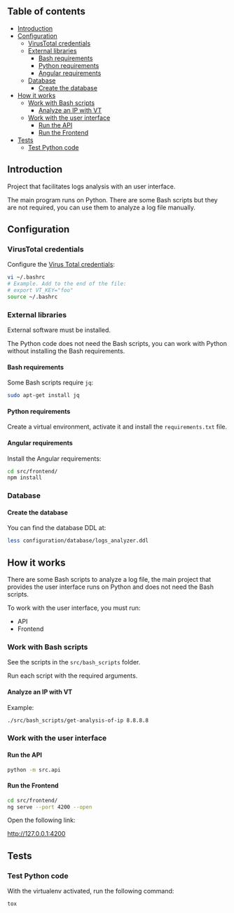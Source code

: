 ## Table of contents

- [Introduction](#introduction)
- [Configuration](#configuration)
  - [VirusTotal credentials](#virustotal-credentials)
  - [External libraries](#external-libraries)
    - [Bash requirements](#bash-requirements)
    - [Python requirements](#python-requirements)
    - [Angular requirements](#angular-requirements)
  - [Database](#database)
    - [Create the database](#create-the-database)
- [How it works](#how-it-works)
  - [Work with Bash scripts](#work-with-bash-scripts)
    - [Analyze an IP with VT](#analyze-an-ip-with-vt)
  - [Work with the user interface](#work-with-the-user-interface)
    - [Run the API](#run-the-api)
    - [Run the Frontend](#run-the-frontend)
- [Tests](#tests)
  - [Test Python code](#test-python-code)

## Introduction

Project that facilitates logs analysis with an user interface.

The main program runs on Python. There are some Bash scripts but they are not required, you can use them to analyze a log file manually.

## Configuration

### VirusTotal credentials

Configure the [Virus Total credentials](https://support.virustotal.com/hc/en-us/articles/115002088769-Please-give-me-an-API-key):

```bash
vi ~/.bashrc
# Example. Add to the end of the file:
# export VT_KEY="foo"
source ~/.bashrc
```

### External libraries

External software must be installed.

The Python code does not need the Bash scripts, you can work with Python without installing the Bash requirements.

#### Bash requirements

Some Bash scripts require `jq`:

```bash
sudo apt-get install jq
```

#### Python requirements

Create a virtual environment, activate it and install the `requirements.txt` file.

#### Angular requirements

Install the Angular requirements:

```bash
cd src/frontend/
npm install
```

### Database

#### Create the database

You can find the database DDL at:

```bash
less configuration/database/logs_analyzer.ddl
```

## How it works

There are some Bash scripts to analyze a log file, the main project that provides the user interface runs on Python and does not need the Bash scripts.

To work with the user interface, you must run:

- API
- Frontend

### Work with Bash scripts

See the scripts in the `src/bash_scripts` folder.

Run each script with the required arguments.

#### Analyze an IP with VT

Example:

```bash
./src/bash_scripts/get-analysis-of-ip 8.8.8.8
```

### Work with the user interface

#### Run the API

```bash
python -m src.api
```

#### Run the Frontend

```bash
cd src/frontend/
ng serve --port 4200 --open
```

Open the following link:

<http://127.0.0.1:4200>

## Tests

### Test Python code

With the virtualenv activated, run the following command:

```bash
tox
```
